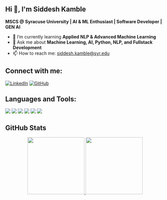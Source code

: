 ## Hi 👋, I'm Siddesh Kamble  
**MSCS @ Syracuse University | AI & ML Enthusiast | Software Developer | GEN AI**  

- 🌱 I’m currently learning **Applied NLP & Advanced Machine Learning**  
- 💬 Ask me about **Machine Learning, AI, Python, NLP, and Fullstack Development**  
- 📫 How to reach me: [siddesh.kamble@syr.edu](mailto:siddesh.kamble@syr.edu)  

## Connect with me:

[![LinkedIn](https://img.shields.io/badge/LinkedIn-0A66C2?style=for-the-badge&logo=linkedin&logoColor=white)](https://www.linkedin.com/in/siddesh-kamble/) 
[![GitHub](https://img.shields.io/badge/GitHub-181717?style=for-the-badge&logo=github&logoColor=white)](https://github.com/SiddeshKamble)

## Languages and Tools:

<p align="left">
  <img src="https://img.shields.io/badge/Python-3776AB?style=for-the-badge&logo=python&logoColor=white"/>
  <img src="https://img.shields.io/badge/Java-007396?style=for-the-badge&logo=java&logoColor=white"/>
  <img src="https://img.shields.io/badge/React-61DAFB?style=for-the-badge&logo=react&logoColor=black"/>
  <img src="https://img.shields.io/badge/Django-092E20?style=for-the-badge&logo=django&logoColor=white"/>
  <img src="https://img.shields.io/badge/GCP-4285F4?style=for-the-badge&logo=google-cloud&logoColor=white"/>
  <img src="https://img.shields.io/badge/AWS-FF9900?style=for-the-badge&logo=amazon-aws&logoColor=white"/>
</p>


## GitHub Stats  

<div align="center">
  <a href="https://github.com/SiddeshKamble">
    <img height="180em" src="https://github-readme-stats.vercel.app/api?username=SiddeshKamble&show_icons=true&theme=dark&count_private=true"/>
    <img height="180em" src="https://github-readme-stats.vercel.app/api/top-langs/?username=SiddeshKamble&layout=compact&theme=dark"/>
  </a>
</div>

